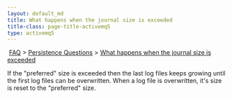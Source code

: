 ```yaml
---
layout: default_md
title: What happens when the journal size is exceeded 
title-class: page-title-activemq5
type: activemq5
---
```


 [FAQ](faq) > [Persistence Questions](persistence-questions) > [What happens when the journal size is exceeded](what-happens-when-the-journal-size-is-exceeded)


If the "preferred" size is exceeded then the last log files keeps growing until the first log files can be overwritten. When a log file is overwritten, it's size is reset to the "preferred" size.

